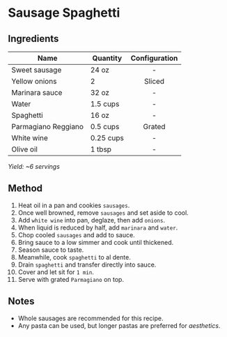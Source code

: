 # Sausage Spaghetti

## Ingredients

| Name                | Quantity  | Configuration |
| ------------------- | --------- | :-----------: |
| Sweet sausage       | 24 oz     |       -       |
| Yellow onions       | 2         |    Sliced     |
| Marinara sauce      | 32 oz     |       -       |
| Water               | 1.5 cups  |       -       |
| Spaghetti           | 16 oz     |       -       |
| Parmagiano Reggiano | 0.5 cups  |    Grated     |
| White wine          | 0.25 cups |       -       |
| Olive oil           | 1 tbsp    |       -       |

_Yield: ~6 servings_

## Method

1. Heat oil in a pan and cookies `sausages`.
1. Once well browned, remove `sausages` and set aside to cool.
1. Add `white wine` into pan, deglaze, then add `onions`.
1. When liquid is reduced by half, add `marinara` and `water`.
1. Chop cooled `sausages` and add to sauce.
1. Bring sauce to a low simmer and cook until thickened.
1. Season sauce to taste.
1. Meanwhile, cook `spaghetti` to al dente.
1. Drain `spaghetti` and transfer directly into sauce.
1. Cover and let sit for `1 min`.
1. Serve with grated `Parmagiano` on top.

## Notes

- Whole sausages are recommended for this recipe.
- Any pasta can be used, but longer pastas are preferred for _aesthetics_.
